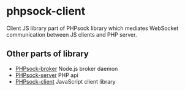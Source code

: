phpsock-client
==============

Client JS library part of PHPsock library which mediates WebSocket communication between JS clients and PHP server. 

Other parts of library
----------------------

  * [PHPsock-broker](https://github.com/dvorakjan/phpsock-broker) Node.js broker daemon
  * [PHPsock-server](https://github.com/dvorakjan/phpsock-server) PHP api
  * [PHPsock-client](https://github.com/dvorakjan/phpsock-client) JavaScript client library

